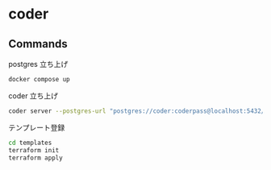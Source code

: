 # coder

## Commands
postgres 立ち上げ
```bash
docker compose up
```

coder 立ち上げ
```bash
coder server --postgres-url "postgres://coder:coderpass@localhost:5432/coder?sslmode=disable" --access-url "http://127.0.0.1:3000"
```

テンプレート登録
```bash
cd templates
terraform init
terraform apply
```
